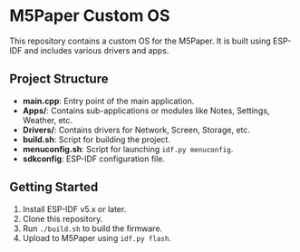 # M5Paper Custom OS

This repository contains a custom OS for the M5Paper. It is built using ESP-IDF and includes various drivers and apps.

## Project Structure

- **main.cpp**: Entry point of the main application.
- **Apps/**: Contains sub-applications or modules like Notes, Settings, Weather, etc.
- **Drivers/**: Contains drivers for Network, Screen, Storage, etc.
- **build.sh**: Script for building the project.
- **menuconfig.sh**: Script for launching `idf.py menuconfig`.
- **sdkconfig**: ESP-IDF configuration file.

## Getting Started

1. Install ESP-IDF v5.x or later.
2. Clone this repository.
3. Run `./build.sh` to build the firmware.
4. Upload to M5Paper using `idf.py flash`.
